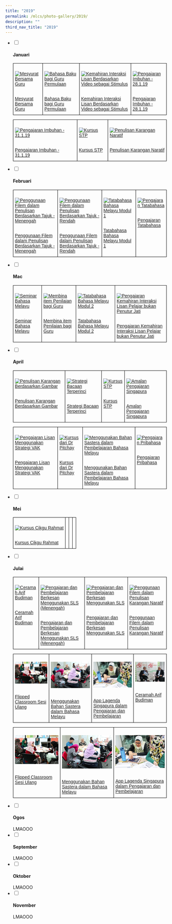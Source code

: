 ```yaml
---
title: "2019"
permalink: /mlcs/photo-gallery/2019/
description: ""
third_nav_title: "2019"
---
```

<ul class="jekyllcodex_accordion">
  <li>
    <input type="checkbox" id="accordion42">
    <label for="accordion42"><h4>Januari</h4></label>
    <div>
      <style type="text/css">
.tg  {border-collapse:collapse;border-spacing:0;}
.tg td{border-color:black;border-style:solid;border-width:1px;font-family:Arial, sans-serif;font-size:14px;
  overflow:hidden;padding:10px 5px;word-break:normal;}
.tg th{border-color:black;border-style:solid;border-width:1px;font-family:Arial, sans-serif;font-size:14px;
  font-weight:normal;overflow:hidden;padding:10px 5px;word-break:normal;}
.tg .tg-0lax{text-align:left;vertical-align:top}
</style>
<table class="tg">
<thead>
  <tr>
    <td class="tg-0lax"><p><a href="/mlcs/photo-gallery/2019/mesyurat-bersama-guru"><img src="![](/images/img_2812.png)" alt="Mesyurat Bersama Guru"></a></p><br><a href="/mlcs/photo-gallery/2019/mesyurat-bersama-guru">
Mesyurat Bersama Guru</a></td>
    <td class="tg-0lax"><p><a href="/mlcs/photo-gallery/2019/Bahasa-Baku-bagi-Guru-Permulaan"><img src="![](/images/img_2895.jpeg)" alt="Bahasa Baku bagi Guru Permulaan"></a></p><br><a href="/mlcs/photo">Bahasa Baku bagi Guru Permulaan
</a></td>
    <td class="tg-0lax"><p><a href="/mlcs/photo-gallery/2019/Kemahiran-Interaksi-Lisan-Berdasarkan-Video-sebagai-Stimulus"><img src="![](/images/img_3035.jpeg)" alt="Kemahiran Interaksi Lisan Berdasarkan Video sebagai Stimulus"></a></p><br><a href="/mlcs/photo-gallery/2019/Kemahiran-Interaksi-Lisan-Berdasarkan-Video-sebagai-Stimulus">Kemahiran Interaksi Lisan Berdasarkan Video sebagai Stimulus</a></td>
		    <td class="tg-0lax"><p><a href="/mlcs/photo-gallery/2019/Pengajaran-Imbuhan-28-1-19"><img src="![](/images/img_3132.jpeg)" alt="Pengajaran Imbuhan - 28.1.19"></a></p><br><a href="/mlcs/photo-gallery/2019/Pengajaran-Imbuhan-28-1-19">Pengajaran Imbuhan - 28.1.19</a></td>
			</tr>
</thead>
</table>
			<style type="text/css">
.tg  {border-collapse:collapse;border-spacing:0;}
.tg td{border-color:black;border-style:solid;border-width:1px;font-family:Arial, sans-serif;font-size:14px;
  overflow:hidden;padding:10px 5px;word-break:normal;}
.tg th{border-color:black;border-style:solid;border-width:1px;font-family:Arial, sans-serif;font-size:14px;
  font-weight:normal;overflow:hidden;padding:10px 5px;word-break:normal;}
.tg .tg-0lax{text-align:left;vertical-align:top}
</style>
<table class="tg">
<thead>
  <tr>
    <td class="tg-0lax"><p><a href="/mlcs/photo-gallery/2019/Pengajaran-Imbuhan-31-1-19"><img src="![](/images/img_3295.jpeg)" alt="Pengajaran Imbuhan - 31.1.19"></a></p><br><a href="/mlcs/photo-gallery/2019/Pengajaran-Imbuhan-31-1-19">
Pengajaran Imbuhan - 31.1.19</a></td>
    <td class="tg-0lax"><p><a href="/mlcs/photo-gallery/2019/Kursus-STP-31-1-19"><img src="![](/images/img_3233.jpeg)" alt="Kursus STP"></a></p><br><a href="/mlcs/photo-gallery/2019/Kursus-STP-31-1-19">Kursus STP
</a></td>
    <td class="tg-0lax"><p><a href="/mlcs/photo-gallery/2019/penulisan-karangan-naratif"><img src="![](/images/img_3177.jpeg)" alt="Penulisan Karangan Naratif"></a></p><br><a href="/mlcs/photo-gallery/2019/penulisan-karangan-naratif">Penulisan Karangan Naratif</a></td>
			</tr>
</thead>
</table>
    </div>
	</li>  
  <li>
    <input type="checkbox" id="accordion43">
    <label for="accordion43"><h4>Februari</h4></label>
    <div>
      <style type="text/css">
.tg  {border-collapse:collapse;border-spacing:0;}
.tg td{border-color:black;border-style:solid;border-width:1px;font-family:Arial, sans-serif;font-size:14px;
  overflow:hidden;padding:10px 5px;word-break:normal;}
.tg th{border-color:black;border-style:solid;border-width:1px;font-family:Arial, sans-serif;font-size:14px;
  font-weight:normal;overflow:hidden;padding:10px 5px;word-break:normal;}
.tg .tg-0lax{text-align:left;vertical-align:top}
</style>
<table class="tg">
<thead>
  <tr>
    <td class="tg-0lax"><p><a href="/mlcs/photo-gallery/2019/penggunaan-filem-dalam-penulisan-berdasarkan-tajuk-menengah"><img src="![](/images/img_3886.jpeg)" alt="Penggunaan Filem dalam Penulisan Berdasarkan Tajuk - Menengah"></a></p><br><a href="/mlcs/photo-gallery/2019/penggunaan-filem-dalam-penulisan-berdasarkan-tajuk-menengah">
Penggunaan Filem dalam Penulisan Berdasarkan Tajuk - Menengah</a></td>
    <td class="tg-0lax"><p><a href="/mlcs/photo-gallery/2019/penggunaan-filem-dalam-penulisan-berdasarkan-tajuk-rendah"><img src="![](/images/img_3824.jpeg)" alt="Penggunaan Filem dalam Penulisan Berdasarkan Tajuk - Rendah"></a></p><br><a href="/mlcs/photo-gallery/2019/penggunaan-filem-dalam-penulisan-berdasarkan-tajuk-rendah">Penggunaan Filem dalam Penulisan Berdasarkan Tajuk - Rendah
</a></td>
    <td class="tg-0lax"><p><a href="/mlcs/photo-gallery/2019/tatabahasa-bahasa-melayu-modul-1"><img src="![](/images/img_3953.jpeg)" alt="Tatabahasa Bahasa Melayu Modul 1"></a></p><br><a href="/mlcs/photo-gallery/2019/tatabahasa-bahasa-melayu-modul-1">Tatabahasa Bahasa Melayu Modul 1</a></td>
		    <td class="tg-0lax"><p><a href="/mlcs/photo-gallery/2019/pengajaran-tatabahasa"><img src="![](/images/img_3966.jpeg)" alt="Pengajaran Tatabahasa"></a></p><br><a href="/mlcs/photo-gallery/2019/pengajaran-tatabahasa">Pengajaran Tatabahasa</a></td>
			</tr>
</thead>
</table>
    </div>
  </li>
  <li>
    <input type="checkbox" id="accordion44">
    <label for="accordion44"><h4>Mac</h4></label>
    <div>
      <style type="text/css">
.tg  {border-collapse:collapse;border-spacing:0;}
.tg td{border-color:black;border-style:solid;border-width:1px;font-family:Arial, sans-serif;font-size:14px;
  overflow:hidden;padding:10px 5px;word-break:normal;}
.tg th{border-color:black;border-style:solid;border-width:1px;font-family:Arial, sans-serif;font-size:14px;
  font-weight:normal;overflow:hidden;padding:10px 5px;word-break:normal;}
.tg .tg-0lax{text-align:left;vertical-align:top}
</style>
<table class="tg">
<thead>
  <tr>
    <td class="tg-0lax"><p><a href="/mlcs/photo-gallery/2019/seminar-bahasa-melayu"><img src="![](/images/img_4087.jpeg)" alt="Seminar Bahasa Melayu"></a></p><br><a href="/mlcs/photo-gallery/2019/seminar-bahasa-melayu">
Seminar Bahasa Melayu</a></td>
    <td class="tg-0lax"><p><a href="/mlcs/photo-gallery/2019/membina-item-penilaian-bagi-guru"><img src="![](/images/img_4638.jpeg)" alt="Membina item Penilaian bagi Guru"></a></p><br><a href="/mlcs/photo-gallery/2019/membina-item-penilaian-bagi-guru">Membina item Penilaian bagi Guru
</a></td>
    <td class="tg-0lax"><p><a href="/mlcs/photo-gallery/2019/tatabahasa-bahasa-melayu-modul-2"><img src="![](/images/img_3953%20.jpeg)" alt="Tatabahasa Bahasa Melayu Modul 2"></a></p><br><a href="/mlcs/photo-gallery/2019/tatabahasa-bahasa-melayu-modul-2">Tatabahasa Bahasa Melayu Modul 2</a></td>
		    <td class="tg-0lax"><p><a href="/mlcs/photo-gallery/2019/pengajaran-kemahiran-interaksi-lisan-pelajar-bukan-penutur-jati"><img src="![](/images/img_5004.jpeg)" alt="Pengajaran Kemahiran Interaksi Lisan Pelajar bukan Penutur Jati"></a></p><br><a href="/mlcs/photo-gallery/2019/pengajaran-kemahiran-interaksi-lisan-pelajar-bukan-penutur-jati">Pengajaran Kemahiran Interaksi Lisan Pelajar bukan Penutur Jati</a></td>
			</tr>
</thead>
</table>
    </div>
  </li>
  <li>
    <input type="checkbox" id="accordion45">
    <label for="accordion45"><h4>April</h4></label>
    <div>
      <style type="text/css">
.tg  {border-collapse:collapse;border-spacing:0;}
.tg td{border-color:black;border-style:solid;border-width:1px;font-family:Arial, sans-serif;font-size:14px;
  overflow:hidden;padding:10px 5px;word-break:normal;}
.tg th{border-color:black;border-style:solid;border-width:1px;font-family:Arial, sans-serif;font-size:14px;
  font-weight:normal;overflow:hidden;padding:10px 5px;word-break:normal;}
.tg .tg-0lax{text-align:left;vertical-align:top}
</style>
<table class="tg">
<thead>
  <tr>
    <td class="tg-0lax"><p><a href="/mlcs/photo-gallery/2019/penulisan-karangan-berdasarkan-gambar"><img src="![](/images/img_5296.jpeg)" alt="Penulisan Karangan Berdasarkan Gambar"></a></p><br><a href="/mlcs/photo-gallery/2019/penulisan-karangan-berdasarkan-gambar">
Penulisan Karangan Berdasarkan Gambar</a></td>
    <td class="tg-0lax"><p><a href="/mlcs/photo-gallery/2019/strategi-bacaan-terperinci"><img src="![](/images/img_5361.jpeg)" alt="Strategi Bacaan Terperinci"></a></p><br><a href="/mlcs/photo-gallery/2019/strategi-bacaan-terperinci">Strategi Bacaan Terperinci
</a></td>
    <td class="tg-0lax"><p><a href="/mlcs/photo-gallery/2019/kursus-stp-17-18-4-2019"><img src="![](/images/img_5436.jpeg)" alt="Kursus STP"></a></p><br><a href="/mlcs/photo-gallery/2019/kursus-stp-17-18-4-2019">Kursus STP</a></td>
		    <td class="tg-0lax"><p><a href="/mlcs/photo-gallery/2019/amalan-pengajaran-singapura"><img src="![](/images/img_5066.jpeg)" alt="Amalan Pengajaran Singapura"></a></p><br><a href="/mlcs/photo-gallery/2019/amalan-pengajaran-singapura">Amalan Pengajaran Singapura</a></td>
			</tr>
</thead>
</table>
			<style type="text/css">
.tg  {border-collapse:collapse;border-spacing:0;}
.tg td{border-color:black;border-style:solid;border-width:1px;font-family:Arial, sans-serif;font-size:14px;
  overflow:hidden;padding:10px 5px;word-break:normal;}
.tg th{border-color:black;border-style:solid;border-width:1px;font-family:Arial, sans-serif;font-size:14px;
  font-weight:normal;overflow:hidden;padding:10px 5px;word-break:normal;}
.tg .tg-0lax{text-align:left;vertical-align:top}
</style>
<table class="tg">
<thead>
  <tr>
    <td class="tg-0lax"><p><a href="/mlcs/photo-gallery/2019/pengajaran-lisan-menggunakan-strategi-vak"><img src="![](/images/img_5059.jpeg)" alt="Pengajaran Lisan Menggunakan Strategi VAK"></a></p><br><a href="/mlcs/photo-gallery/2019/pengajaran-lisan-menggunakan-strategi-vak">
Pengajaran Lisan Menggunakan Strategi VAK</a></td>
    <td class="tg-0lax"><p><a href="/mlcs/photo-gallery/2019/kursus-dari-dr-pitchay"><img src="![](/images/img_5524.jpeg)" alt="Kursus dari Dr Pitchay"></a></p><br><a href="/mlcs/photo-gallery/2019/kursus-dari-dr-pitchay">Kursus dari Dr Pitchay
</a></td>
    <td class="tg-0lax"><p><a href="/mlcs/photo-gallery/2019/menggunakan-bahan-sastera-dalam-pembelajaran-bahasa-melayu"><img src="![](/images/img_5249.jpeg)" alt="Menggunakan Bahan Sastera dalam Pembelajaran Bahasa Melayu"></a></p><br><a href="/mlcs/photo-gallery/2019/menggunakan-bahan-sastera-dalam-pembelajaran-bahasa-melayu">Menggunakan Bahan Sastera dalam Pembelajaran Bahasa Melayu</a></td>
		    <td class="tg-0lax"><p><a href="/mlcs/photo-gallery/2019/pengajaran-pribahasa"><img src="![](/images/img_5178.jpeg)" alt="Pengajaran Pribahasa"></a></p><br><a href="/mlcs/photo-gallery/2019/pengajaran-pribahasa">Pengajaran Pribahasa</a></td>
			</tr>
</thead>
</table>
    </div>
  </li>
  <li>
    <input type="checkbox" id="accordion46">
    <label for="accordion46"><h4>Mei</h4></label>
    <div>
      <style type="text/css">
.tg  {border-collapse:collapse;border-spacing:0;}
.tg td{border-color:black;border-style:solid;border-width:1px;font-family:Arial, sans-serif;font-size:14px;
  overflow:hidden;padding:10px 5px;word-break:normal;}
.tg th{border-color:black;border-style:solid;border-width:1px;font-family:Arial, sans-serif;font-size:14px;
  font-weight:normal;overflow:hidden;padding:10px 5px;word-break:normal;}
.tg .tg-0lax{text-align:left;vertical-align:top}
</style>
<table class="tg">
<thead>
  <tr>
    <td class="tg-0lax"><p><a href="/mlcs/photo-gallery/2019/kursus-cikgu-rahmat"><img src="![](/images/img_5648.jpeg)" alt="Kursus Cikgu Rahmat"></a></p><br><a href="/mlcs/photo-gallery/2019/kursus-cikgu-rahmat">
Kursus Cikgu Rahmat</a></td>
    <td class="tg-0lax"></td>
    <td class="tg-0lax"></td>
		    <td class="tg-0lax"></td>
			</tr>
</thead>
</table>
    </div>
  </li>
	<li>
    <input type="checkbox" id="accordion47">
    <label for="accordion47"><h4>Julai</h4></label>
    <div>
      <style type="text/css">
.tg  {border-collapse:collapse;border-spacing:0;}
.tg td{border-color:black;border-style:solid;border-width:1px;font-family:Arial, sans-serif;font-size:14px;
  overflow:hidden;padding:10px 5px;word-break:normal;}
.tg th{border-color:black;border-style:solid;border-width:1px;font-family:Arial, sans-serif;font-size:14px;
  font-weight:normal;overflow:hidden;padding:10px 5px;word-break:normal;}
.tg .tg-0lax{text-align:left;vertical-align:top}
</style>
<table class="tg">
<thead>
  <tr>
    <td class="tg-0lax"><p><a href="/mlcs/photo-gallery/2019/ceramah-arif-budiman"><img src="![](/images/img___6995.jpeg)" alt="Ceramah Arif Budiman"></a></p><br><a href="/mlcs/photo-gallery/2019/ceramah-arif-budiman">
Ceramah Arif Budiman</a></td>
    <td class="tg-0lax"><p><a href="/mlcs/photo-gallery/2019/Pengajaran-dan-Pembelajaran-Berkesan-Menggunakan-SLS-25-7-2019"><img src="![](/images/img_7271.jpeg)" alt="Pengajaran dan Pembelajaran Berkesan Menggunakan SLS (Menengah)"></a></p><br><a href="/mlcs/photo-gallery/2019/Pengajaran-dan-Pembelajaran-Berkesan-Menggunakan-SLS-25-7-2019">Pengajaran dan Pembelajaran Berkesan Menggunakan SLS (Menengah)
</a></td>
    <td class="tg-0lax"><p><a href="/mlcs/photo-gallery/2019/Pengajaran-dan-Pembelajaran-Berkesan-Menggunakan-SLS-9-7-2019"><img src="![](/images/img_6679.jpeg)" alt="Pengajaran dan Pembelajaran Berkesan Menggunakan SLS"></a></p><br><a href="/mlcs/photo-gallery/2019/Pengajaran-dan-Pembelajaran-Berkesan-Menggunakan-SLS-9-7-2019">Pengajaran dan Pembelajaran Berkesan Menggunakan SLS</a></td>
		    <td class="tg-0lax"><p><a href="/mlcs/photo-gallery/2019/use-of-film-in-teaching-narrative-composition"><img src="![](/images/img_7802.jpeg)" alt="Penggunaan Filem dalam Penulisan Karangan Naratif"></a></p><br><a href="/mlcs/photo-gallery/2019/use-of-film-in-teaching-narrative-composition">Penggunaan Filem dalam Penulisan Karangan Naratif</a></td>
			</tr>
</thead>
</table>
<style type="text/css">
.tg  {border-collapse:collapse;border-spacing:0;}
.tg td{border-color:black;border-style:solid;border-width:1px;font-family:Arial, sans-serif;font-size:14px;
  overflow:hidden;padding:10px 5px;word-break:normal;}
.tg th{border-color:black;border-style:solid;border-width:1px;font-family:Arial, sans-serif;font-size:14px;
  font-weight:normal;overflow:hidden;padding:10px 5px;word-break:normal;}
.tg .tg-0lax{text-align:left;vertical-align:top}
</style>
<table class="tg">
<thead>
  <tr>
    <td class="tg-0lax"><p><a href="/mlcs/photo-gallery/2018/flipped-classroom-sesi-ulang"><img src="/images/flipped-classroom-sesi-ulang-(5).jpeg" alt="Flipped Classroom Sesi Ulang"></a></p><br><a href="/mlcs/photo-gallery/2018/flipped-classroom-sesi-ulang">
Flipped Classroom Sesi Ulang</a></td>
    <td class="tg-0lax"><p><a href="/mlcs/photo-gallery/2018/menggunakan-bahan-sastera-dalam-bahasa-melayu"><img src="/images/literature-in-malay-2018-(3).jpeg" alt="Menggunakan Bahan Sastera dalam Bahasa Melayu"></a></p><br><a href="/mlcs/photo-gallery/2018/menggunakan-bahan-sastera-dalam-bahasa-melayu">Menggunakan Bahan Sastera dalam Bahasa Melayu
</a></td>
    <td class="tg-0lax"><p><a href="/mlcs/photo-gallery/2018/app-lagenda-singapura-dalam-pengajaran-dan-pembelajaran"><img src="/images/app-lagenda-singapura-dalam-pengajaran-dan-pembelajaran-(4).jpeg" alt="App Lagenda Singapura dalam Pengajaran dan Pembelajaran"></a></p><br><a href="/mlcs/photo-gallery/2018/app-lagenda-singapura-dalam-pengajaran-dan-pembelajaran">App Lagenda Singapura dalam Pengajaran dan Pembelajaran</a></td>
		    <td class="tg-0lax"><p><a href="/mlcs/photo-gallery/2018/ceramah-arif-budiman"><img src="/images/ceramah-arif-budiman-2018-(5).jpeg" alt="Ceramah Arif Budiman"></a></p><br><a href="/mlcs/photo-gallery/2018/ceramah-arif-budiman">Ceramah Arif Budiman</a></td>
			</tr>
</thead>
</table>
<style type="text/css">
.tg  {border-collapse:collapse;border-spacing:0;}
.tg td{border-color:black;border-style:solid;border-width:1px;font-family:Arial, sans-serif;font-size:14px;
  overflow:hidden;padding:10px 5px;word-break:normal;}
.tg th{border-color:black;border-style:solid;border-width:1px;font-family:Arial, sans-serif;font-size:14px;
  font-weight:normal;overflow:hidden;padding:10px 5px;word-break:normal;}
.tg .tg-0lax{text-align:left;vertical-align:top}
</style>
<table class="tg">
<thead>
  <tr>
    <td class="tg-0lax"><p><a href="/mlcs/photo-gallery/2018/flipped-classroom-sesi-ulang"><img src="/images/flipped-classroom-sesi-ulang-(5).jpeg" alt="Flipped Classroom Sesi Ulang"></a></p><br><a href="/mlcs/photo-gallery/2018/flipped-classroom-sesi-ulang">
Flipped Classroom Sesi Ulang</a></td>
    <td class="tg-0lax"><p><a href="/mlcs/photo-gallery/2018/menggunakan-bahan-sastera-dalam-bahasa-melayu"><img src="/images/literature-in-malay-2018-(3).jpeg" alt="Menggunakan Bahan Sastera dalam Bahasa Melayu"></a></p><br><a href="/mlcs/photo-gallery/2018/menggunakan-bahan-sastera-dalam-bahasa-melayu">Menggunakan Bahan Sastera dalam Bahasa Melayu
</a></td>
    <td class="tg-0lax"><p><a href="/mlcs/photo-gallery/2018/app-lagenda-singapura-dalam-pengajaran-dan-pembelajaran"><img src="/images/app-lagenda-singapura-dalam-pengajaran-dan-pembelajaran-(4).jpeg" alt="App Lagenda Singapura dalam Pengajaran dan Pembelajaran"></a></p><br><a href="/mlcs/photo-gallery/2018/app-lagenda-singapura-dalam-pengajaran-dan-pembelajaran">App Lagenda Singapura dalam Pengajaran dan Pembelajaran</a></td>
			</tr>
</thead>
</table>
    </div>
	</li>  
  <li>
    <input type="checkbox" id="accordion48">
    <label for="accordion48"><h4>Ogos</h4></label>
    <div>
      LMAOOO
    </div>
  </li>
  <li>
    <input type="checkbox" id="accordion49">
    <label for="accordion49"><h4>September</h4></label>
    <div>
      LMAOOO
    </div>
  </li>
  <li>
    <input type="checkbox" id="accordion50">
    <label for="accordion50"><h4>Oktober</h4></label>
    <div>
      LMAOOO
    </div>
  </li>
  <li>
    <input type="checkbox" id="accordion51">
    <label for="accordion51"><h4>November</h4></label>
    <div>
      LMAOOO
    </div>
  </li>
</ul>